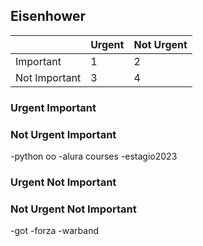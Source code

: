 ## Eisenhower

|               | Urgent | Not Urgent |
|---------------|--------|------------|
| Important     |   1    |    2       |
| Not Important |   3    |    4       | 
	


### Urgent Important

### Not Urgent Important
-python oo
-alura courses
-estagio2023

### Urgent Not Important

### Not Urgent Not Important
-got
-forza
-warband
